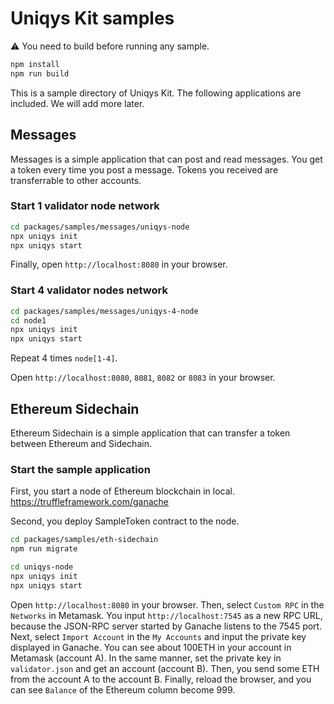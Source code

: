 # Uniqys Kit samples

:warning: You need to build before running any sample.

```sh
npm install
npm run build
```

This is a sample directory of Uniqys Kit.
The following applications are included.
We will add more later.

## Messages

Messages is a simple application that can post and read messages.
You get a token every time you post a message.
Tokens you received are transferrable to other accounts.

### Start 1 validator node network

```sh
cd packages/samples/messages/uniqys-node
npx uniqys init
npx uniqys start
```

Finally, open `http://localhost:8080` in your browser.

### Start 4 validator nodes network

```sh
cd packages/samples/messages/uniqys-4-node
cd node1
npx uniqys init
npx uniqys start
```

Repeat 4 times `node[1-4]`.

Open `http://localhost:8080`, `8081`, `8082` or `8083` in your browser.

## Ethereum Sidechain

Ethereum Sidechain is a simple application that can transfer a token between Ethereum and Sidechain.

### Start the sample application

First, you start a node of Ethereum blockchain in local.
https://truffleframework.com/ganache

Second, you deploy SampleToken contract to the node.

```bash
cd packages/samples/eth-sidechain
npm run migrate
```

```bash
cd uniqys-node
npx uniqys init
npx uniqys start
```

Open `http://localhost:8080` in your browser.
Then, select `Custom RPC` in the `Networks` in Metamask.
You input `http://localhost:7545` as a new RPC URL, because the JSON-RPC server started by Ganache listens to the 7545 port.
Next, select `Import Account` in the `My Accounts` and input the private key displayed in Ganache.
You can see about 100ETH in your account in Metamask (account A).
In the same manner, set the private key in `validator.json` and get an account (account B).
Then, you send some ETH from the account A to the account B.
Finally, reload the browser, and you can see `Balance` of the Ethereum column become 999.
